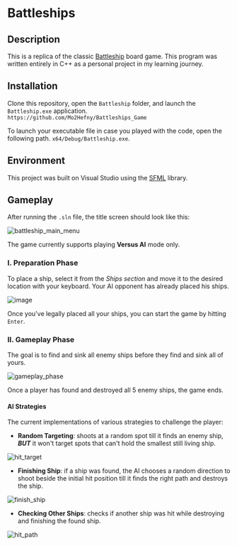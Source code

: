 # Battleships
## Description
This is a replica of the classic [Battleship](https://en.wikipedia.org/wiki/Battleship_game) board game. This program was written entirely in C++ as a personal project in my learning journey.

## Installation
Clone this repository, open the `Battleship` folder, and launch the `Battleship.exe` application.  
`https://github.com/Mo2Hefny/Battleships_Game`  
  
To launch your executable file in case you played with the code,  open the following path. `x64/Debug/Battleship.exe`.

## Environment
This project was built on Visual Studio using the [SFML](https://www.sfml-dev.org/) library.

## Gameplay
After running the `.sln` file, the title screen should look like this:   

![battleship_main_menu](https://user-images.githubusercontent.com/111001850/216157041-ee831be0-5497-472b-b94e-a64c3e810113.png)

The game currently supports playing **Versus AI** mode only.

### I. Preparation Phase
To place a ship, select it from the _Ships section_ and move it to the desired location with your keyboard. Your AI opponent has already placed his ships.

![image](https://user-images.githubusercontent.com/111001850/216161216-e64ee77d-5715-4688-ab85-d4db3acf40bc.png)

Once you've legally placed all your ships, you can start the game by hitting `Enter`.

### II. Gameplay Phase

The goal is to find and sink all enemy ships before they find and sink all of yours.

![gameplay_phase](https://user-images.githubusercontent.com/111001850/216161813-c58cd1fc-6121-47f5-befb-e3c37b9307f2.png)

Once a player has found and destroyed all 5 enemy ships, the game ends.

#### AI Strategies
The current implementations of various strategies to challenge the player:
- **Random Targeting**: shoots at a random spot till it finds an enemy ship, ***BUT*** it won't target spots that can't hold the smallest still living ship.

![hit_target](https://user-images.githubusercontent.com/111001850/216166236-4648ce6f-52ba-402f-9c6a-37cb89904a63.png)

- **Finishing Ship**: if a ship was found, the AI chooses a random direction to shoot beside the initial hit position till it finds the right path and destroys the ship.

![finish_ship](https://user-images.githubusercontent.com/111001850/216166124-800a5a91-6214-4ff0-b108-ab51ac2a61ef.png)

- **Checking Other Ships**: checks if another ship was hit while destroying and finishing the found ship.

![hit_path](https://user-images.githubusercontent.com/111001850/216166535-b3721f14-6269-4f08-80e7-075a2bb374a9.png)


